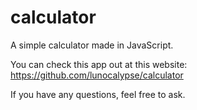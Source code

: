 # calculator
A simple calculator made in JavaScript.

You can check this app out at this website:
https://github.com/lunocalypse/calculator

If you have any questions, feel free to ask.
